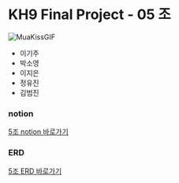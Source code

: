 # KH9 Final Project - 05 조 
![MuaKissGIF](https://user-images.githubusercontent.com/63634220/171343133-247e24e2-fdfa-4994-8cb4-087ecabca7c1.gif)

- 이기주
- 박소영
- 이지은
- 정유진
- 김범진

### notion 
[5조 notion 바로가기](https://spiced-gastonia-d44.notion.site/final_project-5d1fd416f1a84f23a75ea36771684300)

### ERD
[5조 ERD 바로가기](https://www.erdcloud.com/d/mCpGvDQKbQMatiYB7)

